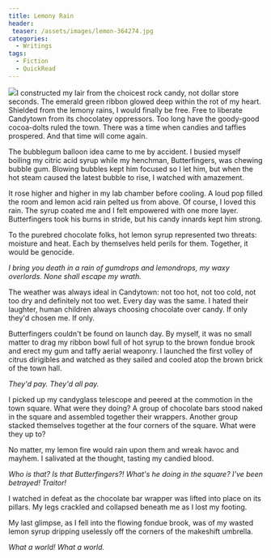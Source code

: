 ```yaml
---
title: Lemony Rain
header:
 teaser: /assets/images/lemon-364274.jpg
categories:
  - Writings
tags:
  - Fiction
  - QuickRead
---
```

<img src="https://douglangille.github.io/assets/images/lemon-364274.jpg">I constructed my lair from the choicest rock candy, not dollar store seconds. The emerald green ribbon glowed deep within the rot of my heart. Shielded from the lemony rains, I would finally be free. Free to liberate Candytown from its chocolatey oppressors. Too long have the goody-good cocoa-dolts ruled the town. There was a time when candies and taffies prospered. And that time will come again.

The bubblegum balloon idea came to me by accident. I busied myself boiling my citric acid syrup while my henchman, Butterfingers, was chewing bubble gum. Blowing bubbles kept him focused so I let him, but when the hot steam caused the latest bubble to rise, I watched with amazement.

It rose higher and higher in my lab chamber before cooling. A loud pop filled the room and lemon acid rain pelted us from above. Of course, I loved this rain. The syrup coated me and I felt empowered with one more layer. Butterfingers took his burns in stride, but his candy innards kept him strong.

To the purebred chocolate folks, hot lemon syrup represented two threats: moisture and heat. Each by themselves held perils for them. Together, it would be genocide.

*I bring you death in a rain of gumdrops and lemondrops, my waxy overlords. None shall escape my wrath.*

The weather was always ideal in Candytown: not too hot, not too cold, not too dry and definitely not too wet. Every day was the same. I hated their laughter, human children always choosing chocolate over candy. If only they'd chosen me. If only.

Butterfingers couldn't be found on launch day. By myself, it was no small matter to drag my ribbon bowl full of hot syrup to the brown fondue brook and erect my gum and taffy aerial weaponry. I launched the first volley of citrus dirigibles and watched as they sailed and cooled atop the brown brick of the town hall.

*They'd pay. They'd all pay.*

I picked up my candyglass telescope and peered at the commotion in the town square. What were they doing? A group of chocolate bars stood naked in the square and assembled together their wrappers. Another group stacked themselves together at the four corners of the square. What were they up to?

No matter, my lemon fire would rain upon them and wreak havoc and mayhem. I salivated at the thought, tasting my candied blood.

*Who is that? Is that Butterfingers?! What's he doing in the square? I've been betrayed! Traitor!*

I watched in defeat as the chocolate bar wrapper was lifted into place on its pillars. My legs crackled and collapsed beneath me as I lost my footing.

My last glimpse, as I fell into the flowing fondue brook, was of my wasted lemon syrup dripping uselessly off the corners of the makeshift umbrella.

*What a world! What a world.*